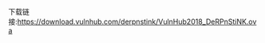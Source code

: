 下载链接:[https://download.vulnhub.com/derpnstink/VulnHub2018_DeRPnStiNK.ova ](https://download.vulnhub.com/derpnstink/VulnHub2018_DeRPnStiNK.ova)
